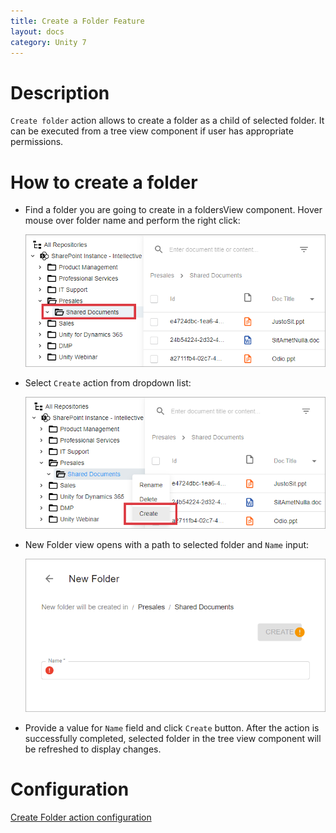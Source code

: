 ```yaml
---
title: Create a Folder Feature
layout: docs
category: Unity 7
---
```

# Description

`Create folder` action allows to create a folder as a child of selected folder. It can be executed from a tree view component if user has appropriate permissions.

# How to create a folder

- Find a folder you are going to create in a foldersView component. Hover mouse over folder name and perform the right click:

  ![Folder actions button](./create-folder/images/react-ui-image1.png)

- Select `Create` action from dropdown list:

  ![Create action menu](./create-folder/images/react-ui-image2.png)

- New Folder view opens with a path to selected folder and `Name` input:

  ![New Folder View](./create-folder/images/react-ui-image3.png)

- Provide a value for `Name` field and click `Create` button. After the action is successfully completed, selected folder in the tree view component will be refreshed to display changes.
    
# Configuration

[Create Folder action configuration](../../configuration/actions/create-folder.md)  
